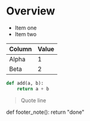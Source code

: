 # Overview

- Item one
- Item two

| Column | Value |
| --- | --- |
| Alpha | 1 |
| Beta | 2 |

``` python
def add(a, b):
    return a + b
```

> Quote line

def footer_note():
    return "done"
